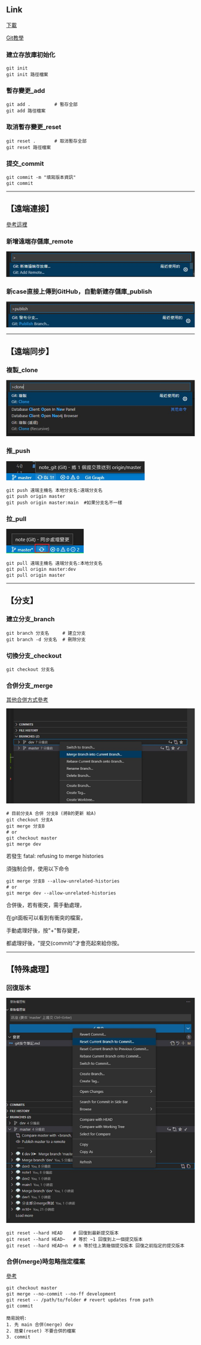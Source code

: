 
## Link

[下載](https://git-scm.com/download/win)

[Git教學](https://www.runoob.com/git/git-basic-operations.html)


### 建立存放庫初始化
```shell
git init
git init 路徑檔案
```

### 暫存變更_add
```shell
git add .         # 暫存全部
git add 路徑檔案
```

### 取消暫存變更_reset
```shell
git reset .       # 取消暫存全部
git reset 路徑檔案
```

### 提交_commit
```shell
git commit -m "填寫版本資訊"
git commit
```

__________________________________________________
## 【遠端連接】
[參考這裡](https://www.runoob.com/git/git-remote.html)

### 新增遠端存儲庫_remote
![vscode_remote](img/vscode_remote.jpg "vscode_remote")

### 新case直接上傳到GitHub，自動新建存儲庫_publish
![vscode_publish](img/vscode_publish.jpg "vscode_publish")

__________________________________________________
## 【遠端同步】

### 複製_clone
![vscode_clone](img/vscode_clone.jpg "vscode_clone")

### 推_push
![vscode_push](img/vscode_push.jpg "vscode_push")
```shell
git push 遠端主機名 本地分支名:遠端分支名
git push origin master
git push origin master:main  #如果分支名不一樣
```

### 拉_pull
![vscode_pull](img/vscode_pull.jpg "vscode_pull")
```shell
git pull 遠端主機名 遠端分支名:本地分支名
git pull origin master:dev
git pull origin master
```

__________________________________________________
## 【分支】

### 建立分支_branch
```shell
git branch 分支名     # 建立分支
git branch -d 分支名  # 刪除分支
```

### 切換分支_checkout
```shell
git checkout 分支名
```

### 合併分支_merge
[其他合併方式參考](https://stackoverflow.com/questions/9069061/what-effect-does-the-no-ff-flag-have-for-git-merge)

![vscode_合併分支](img/vscode_merge.jpg "vscode_合併分支")

```shell
# 目前分支A 合併 分支B (將B的更新 給A)
git checkout 分支A
git merge 分支B
# or
git checkout master
git merge dev
```

若發生 fatal: refusing to merge histories

須強制合併，使用以下命令

```shell
git merge 分支B --allow-unrelated-histories
# or
git merge dev --allow-unrelated-histories
```

合併後，若有衝突，需手動處理，

在git面板可以看到有衝突的檔案，

手動處理好後，按"+"暫存變更，

都處理好後，"提交(commit)"才會亮起來給你按。
__________________________________________________
## 【特殊處理】

### 回復版本
![vscode_回復版本](img/vscode_reset_head.jpg "vscode_回復版本")
```shell
git reset --hard HEAD    # 回復到最新提交版本
git reset --hard HEAD~   # 等於 ~1 回復到上一個提交版本
git reset --hard HEAD~n  # n 等於往上第幾個提交版本 回復之前指定的提交版本
```

### 合併(merge)時忽略指定檔案
[參考](https://stackoverflow.com/questions/14369378/how-to-make-git-ignore-a-directory-while-merging)
```shell
git checkout master    
git merge --no-commit --no-ff development
git reset -- /path/to/folder # revert updates from path
git commit

簡易說明:
1. 先 main 合併(merge) dev
2. 捨棄(reset) 不要合併的檔案
3. commit
```
